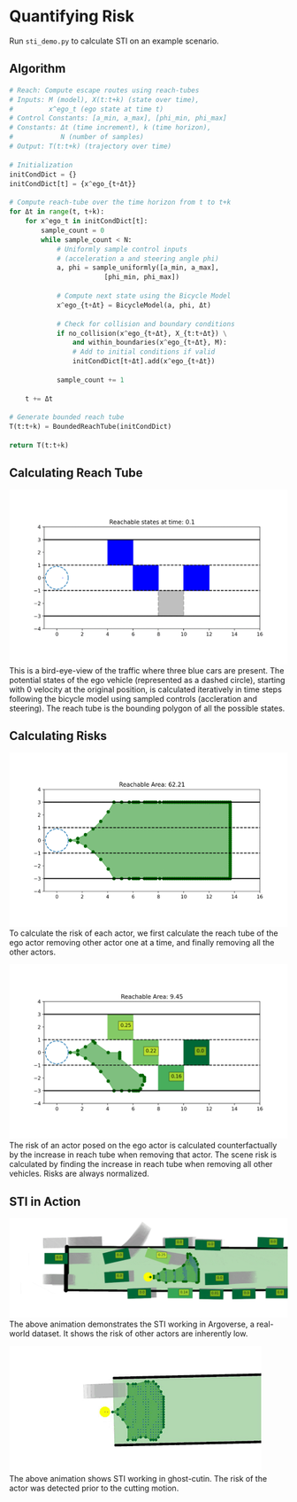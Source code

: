 # Quantifying Risk

Run `sti_demo.py` to calculate STI on an example scenario.

## Algorithm
```python
# Reach: Compute escape routes using reach-tubes
# Inputs: M (model), X(t:t+k) (state over time), 
#         x^ego_t (ego state at time t)
# Control Constants: [a_min, a_max], [phi_min, phi_max]
# Constants: Δt (time increment), k (time horizon), 
#            N (number of samples)
# Output: T(t:t+k) (trajectory over time)

# Initialization
initCondDict = {}
initCondDict[t] = {x^ego_{t+Δt}}

# Compute reach-tube over the time horizon from t to t+k
for Δt in range(t, t+k):
    for x^ego_t in initCondDict[t]:
        sample_count = 0
        while sample_count < N:
            # Uniformly sample control inputs 
            # (acceleration a and steering angle phi)
            a, phi = sample_uniformly([a_min, a_max], 
                        [phi_min, phi_max])

            # Compute next state using the Bicycle Model
            x^ego_{t+Δt} = BicycleModel(a, phi, Δt)

            # Check for collision and boundary conditions
            if no_collision(x^ego_{t+Δt}, X_{t:t+Δt}) \
                and within_boundaries(x^ego_{t+Δt}, M):
                # Add to initial conditions if valid
                initCondDict[t+Δt].add(x^ego_{t+Δt})

            sample_count += 1

    t += Δt

# Generate bounded reach tube
T(t:t+k) = BoundedReachTube(initCondDict)

return T(t:t+k)
```

## Calculating Reach Tube
![risk](./asset/reach_tube_construction.gif)
This is a bird-eye-view of the traffic where three blue cars are present. The potential states of the ego vehicle (represented as a dashed circle), starting with 0 velocity at the original position, is calculated iteratively in time steps following the bicycle model using sampled controls (accleration and steering). The reach tube is the bounding polygon of all the possible states. 

## Calculating Risks
![Risk Calculation](./asset/risk_calculation.gif)  
To calculate the risk of each actor, we first calculate the reach tube of the ego actor removing other actor one at a time, and finally removing all the other actors. 

![Traffic Risk](./asset/full-approx.png)  
The risk of an actor posed on the ego actor is calculated counterfactually by the increase in reach tube when removing that actor. The scene risk is calculated by finding the increase in reach tube when removing all other vehicles. Risks are always normalized. 

## STI in Action
![Real-World](./asset/argoverse.gif)  
The above animation demonstrates the STI working in Argoverse, a real-world dataset. It shows the risk of other actors are inherently low.


![Real-World](./asset/ghost_cutin.gif)  
The above animation shows STI working in ghost-cutin. The risk of the actor was detected prior to the cutting motion.